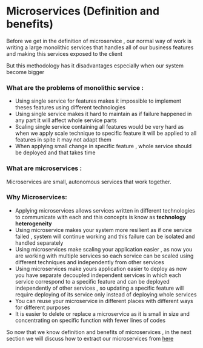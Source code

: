 
# Microservices (Definition and benefits)

Before we get in the definition of microservice , our normal way of work is writing a large monolithic services that handles all of our business features and making this services exposed to the client

But this methodology has it disadvantages especially when our system become bigger

### What are the problems of monolithic service :

-   Using single service for features makes it impossible to implement theses features using different technologies
-   Using single service makes it hard to maintain as if failure happened in any part it will affect whole service parts
-   Scaling single service containing all features would be very hard as when we apply scale technique to specific feature it will be applied to all features in spite it may not adapt them
-   When applying small change in specific feature , whole service should be deployed and that takes time

### **What are microservices :**

Microservices are small, autonomous services that work together.

### Why Microservices:

-   Applying microservices allows services written in different technologies to communicate with each and this concepts is know as  **technology heterogeneity**
-   Using microservice makes your system more resilient as if one service failed , system will continue working and this failure can be isolated and handled separately
-   Using microservices make scaling your application easier , as now you are working with multiple services so each service can be scaled using different techniques and independently from other services
-   Using microservices make yours application easier to deploy as now you have separate decoupled independent services in which each service correspond to a specific feature and can be deployed independently of other services , so updating a specific feature will require deploying of its service only instead of deploying whole services
-   You can reuse your microservice in different places with different ways for different purposes
-   It is easier to delete or replace a microservice as it is small in size and concentrating on specific function with fewer lines of codes

So now that we know definition and benefits of microservices , in the next section we will discuss how to extract our microservices from [here](ExtractMicroservice.md)